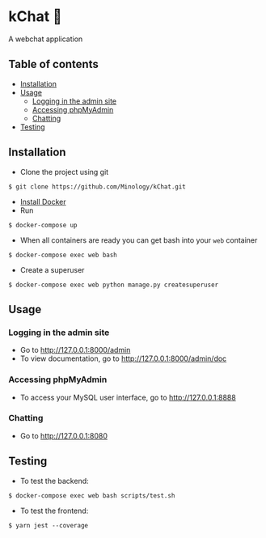 # kChat :speech_balloon:

A webchat application

## Table of contents

* [Installation](#installation)
* [Usage](#usage)
  * [Logging in the admin site](#logging-in-the-admin-site)
  * [Accessing phpMyAdmin](#accessing-phpMyAdmin)
  * [Chatting](#chatting)
* [Testing](#testing)

## Installation

- Clone the project using git
```Shell
$ git clone https://github.com/Minology/kChat.git
```

- [Install Docker](https://docs.docker.com/install/)<br/>
- Run
```Shell
$ docker-compose up
```

- When all containers are ready you can get bash into your `web` container
```Shell
$ docker-compose exec web bash
```

- Create a superuser
```Shell
$ docker-compose exec web python manage.py createsuperuser
```

## Usage

### Logging in the admin site
- Go to http://127.0.0.1:8000/admin
- To view documentation, go to http://127.0.0.1:8000/admin/doc

### Accessing phpMyAdmin
- To access your MySQL user interface, go to http://127.0.0.1:8888

### Chatting
- Go to http://127.0.0.1:8080

## Testing
- To test the backend:
```Shell
$ docker-compose exec web bash scripts/test.sh
```

- To test the frontend:
```Shell
$ yarn jest --coverage
```